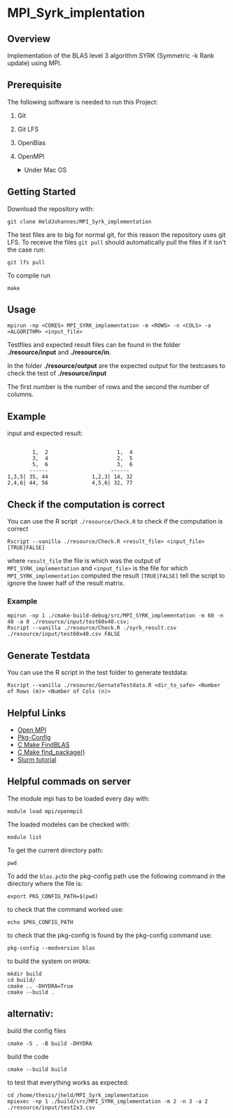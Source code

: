 # MPI_Syrk_implentation

## Overview

Implementation of the BLAS level 3 algorithm SYRK (Symmetric -k Rank update) using MPI.

## Prerequisite

The following software is needed to run this Project:

1. Git
2. Git LFS
3. OpenBlas
4. OpenMPI

   <details>
        <summary>Under Mac OS</summary>

    - ### Using `brew`
        - Install

          to install OpenMPI with brew  you can use the following command
          `brew install open-mpi`
    - Commands
        - mpicc
        - mpirun

   </details>

## Getting Started

Download the repository with:

```
git clone HeldJohannes/MPI_Syrk_implementation
```

The test files are to big for normal git, for this reason the repository uses git LFS.
To receive the files `git pull` should automatically pull the files if it isn't the case run:

```
git lfs pull
```

To compile run

```
make
```

## Usage

```
mpirun -np <CORES> MPI_SYRK_implementation -m <ROWS> -n <COLS> -a <ALGORITHM> <input_file>
```

Testfiles and expected result files can be found in the folder **./resource/input** and **./resource/in**.

In the folder **./resource/output** are the expected output for the testcases to check the test of **./resource/input**

The first number is the number of rows and the second the number of columns.

## Example

input and expected result:

```
       
        1,  2                      1,  4
        3,  4                      2,  5
        5,  6                      3,  6
       ------                    ------
1,3,5| 35, 44              1,2,3| 14, 32
2,4,6| 44, 56              4,5,6| 32, 77
```
## Check if the computation is correct 

You can use the R script `./resource/Check.R` to check if the computation is correct

```
Rscript --vanilla ./resource/Check.R <result_file> <input_file> [TRUE|FALSE]
```

where `result_file` the file is which was the output of `MPI_SYRK_implementation`
and `<input_file>` is the file for which `MPI_SYRK_implementation` computed the result
`[TRUE|FALSE]` tell the script to ignore the lower half of the result matrix.

### Example

```
mpirun -np 1 ./cmake-build-debug/src/MPI_SYRK_implementation -m 60 -n 40 -a 0 ./resource/input/test60x40.csv;
Rscript --vanilla ./resource/Check.R ./syrk_result.csv ./resource/input/test60x40.csv FALSE
```

## Generate Testdata

You can use the R script in the test folder to generate testdata:

```
Rscript --vanilla ./resourec/GernateTestdata.R <dir_to_safe> <Number of Rows (m)> <Number of Cols (n)>
```

## Helpful Links

- [Open MPI](https://www.jetbrains.com/help/clion/openmpi.html)
- [Pkg-Config](https://people.freedesktop.org/~dbn/pkg-config-guide.html)
- [C Make FindBLAS](https://cmake.org/cmake/help/v3.18/module/FindBLAS.html)
- [C Make find_package()](https://cmake.org/cmake/help/v3.18/command/find_package.html#search-modes)
- [Slurm tutorial](https://www.uibk.ac.at/zid/systeme/hpc-systeme/common/tutorials/slurm-tutorial.html#HDR2_1_1)


## Helpful commads on server

The module mpi has to be loaded every day with:
```
module load mpi/openmpiS
```
The loaded modeles can be checked with:
```
module list
```
To get the current directory path:
```
pwd
```
To add the `blas.pc`to the pkg-config path use the following command in the directory where the file is:
```
export PKG_CONFIG_PATH=$(pwd)
```
to check that the command worked use:
```
echo $PKG_CONFIG_PATH
```
to check that the pkg-config is found by the pkg-config command use:
```
pkg-config --modversion blas
```
to build the system on `HYDRA`:
```
mkdir build
cd build/
cmake .. -DHYDRA=True
cmake --build .
```

## alternativ:

build the config files 
```
cmake -S . -B build -DHYDRA
```
build the code
```
cmake --build build
```

to test that everything works as expected:
```
cd /home/thesis/jheld/MPI_Syrk_implementation
mpiexec -np 1 ./build/src/MPI_SYRK_implementation -m 2 -n 3 -a 2 ./resource/input/test2x3.csv
```